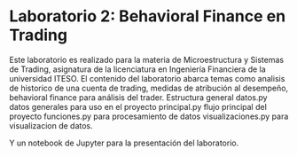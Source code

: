 # Laboratorio 2: Behavioral Finance en Trading
Este laboratorio es realizado para la materia de Microestructura y Sistemas de Trading, asignatura de la licenciatura en Ingeniería Financiera de la universidad ITESO.
El contenido del laboratorio abarca temas como analisis de historico de una cuenta de trading, medidas de atribución al desempeño, behavioral finance para análisis del trader.
Estructura general
datos.py 
datos generales para uso en el proyecto
principal.py 
flujo principal del proyecto
funciones.py 
para procesamiento de datos
visualizaciones.py 
para visualizacion de datos.

Y un notebook de Jupyter para la presentación del laboratorio.

